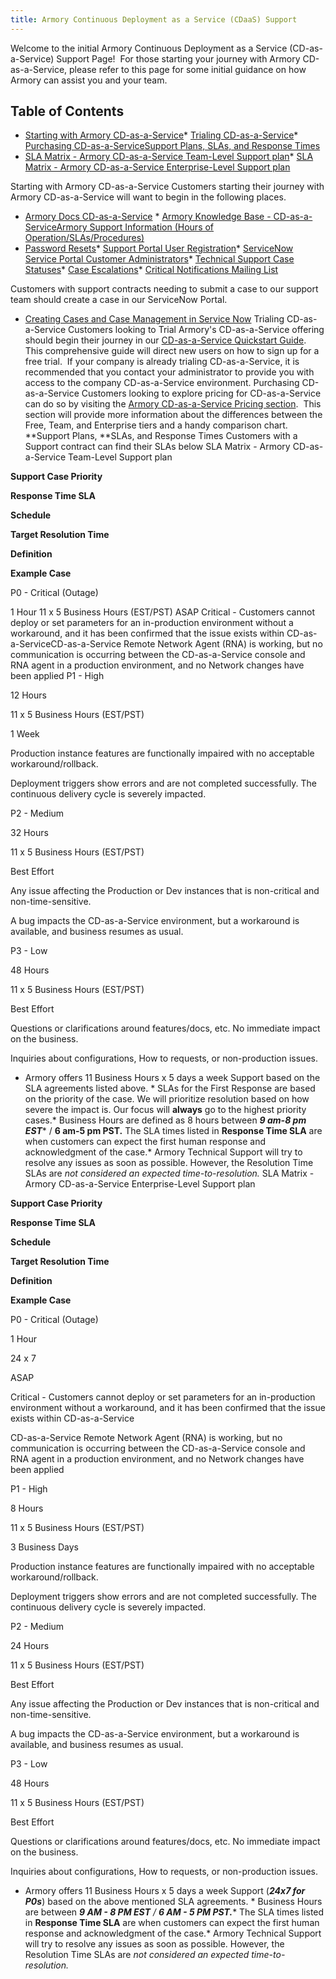 ```yaml
---
title: Armory Continuous Deployment as a Service (CDaaS) Support
---
```



Welcome to the initial Armory Continuous Deployment as a Service (CD-as-a-Service) Support Page!  For those starting your journey with Armory CD-as-a-Service, please refer to this page for some initial guidance on how Armory can assist you and your team.

## Table of Contents
* [Starting with Armory CD-as-a-Service](#mcetoc_1h5omdj69c)* [Trialing CD-as-a-Service](#mcetoc_1h5on72569u)* [Purchasing CD-as-a-Service](#mcetoc_1h5on72569v)[Support Plans, SLAs, and Response Times](#mcetoc_1h5on7256a0)
* [SLA Matrix - Armory CD-as-a-Service Team-Level Support plan](#mcetoc_1h5on7256a2)* [SLA Matrix - Armory CD-as-a-Service Enterprise-Level Support plan](#mcetoc_1h5onh7v4as)


Starting with Armory CD-as-a-Service
Customers starting their journey with Armory CD-as-a-Service will want to begin in the following places.
* [Armory Docs CD-as-a-Service](https://docs.armory.io/cd-as-a-service/) * [Armory Knowledge Base - CD-as-a-Service](https://support.armory.io/support?id=kb_search&kb_knowledge_base=faf2a7e0db1f815079f53ec8f4961991)[Armory Support Information (Hours of Operation/SLAs/Procedures)](https://support.armory.io/support?id=kb_article_view&sysparm_article=KB0010007)
* [Password Resets](https://support.armory.io/support?id=kb_article&sysparm_article=KB0010247)* [Support Portal User Registration](https://support.armory.io/support?id=kb_article&sysparm_article=KB0010200)* [ServiceNow Service Portal Customer Administrators](https://support.armory.io/support?id=kb_article_view&sysparm_article=KB0010240)* [Technical Support Case Statuses](https://support.armory.io/support?id=kb_article_view&sysparm_article=KB0010011)* [Case Escalations](https://armory.service-now.com/support?id=kb_article&sysparm_article=KB0010203)* [Critical](https://support.armory.io/support?id=kb_article&sysparm_article=KB0010468)[ Notifications Mailing List](https://support.armory.io/support?id=kb_article&sysparm_article=KB0010468)

Customers with support contracts needing to submit a case to our support team should create a case in our ServiceNow Portal.
* [Creating Cases and Case Management in Service Now](https://support.armory.io/support?id=kb_article&sysparm_article=KB0010136)
Trialing CD-as-a-Service
Customers looking to Trial Armory's CD-as-a-Service offering should begin their journey in our [CD-as-a-Service Quickstart Guide](https://docs.armory.io/cd-as-a-service/setup/quickstart/).  This comprehensive guide will direct new users on how to sign up for a free trial.  If your company is already trialing CD-as-a-Service, it is recommended that you contact your administrator to provide you with access to the company CD-as-a-Service environment.
Purchasing CD-as-a-Service
Customers looking to explore pricing for CD-as-a-Service can do so by visiting the [Armory CD-as-a-Service Pricing section](https://www.armory.io/products/continuous-deployment-as-a-service/#pricing).  This section will provide more information about the differences between the Free, Team, and Enterprise tiers and a handy comparison chart.
**Support Plans, **SLAs, and Response Times
Customers with a Support contract can find their SLAs below
SLA Matrix - Armory CD-as-a-Service Team-Level Support plan


**Support Case Priority**

**Response Time SLA**

**Schedule**

**Target Resolution Time**

**Definition**

**Example Case**

P0 - Critical (Outage)

1 Hour
11 x 5 Business Hours (EST/PST)
ASAP
Critical - Customers cannot deploy or set parameters for an in-production environment without a workaround, and it has been confirmed that the issue exists within CD-as-a-ServiceCD-as-a-Service Remote Network Agent (RNA) is working, but no communication is occurring between the CD-as-a-Service console and RNA agent in a production environment, and no Network changes have been applied
P1 - High

12 Hours

11 x 5 Business Hours (EST/PST)

1 Week

Production instance features are functionally impaired with no acceptable workaround/rollback.

Deployment triggers show errors and are not completed successfully. The continuous delivery cycle is severely impacted.

P2 - Medium

32 Hours

11 x 5 Business Hours (EST/PST)

Best Effort

Any issue affecting the Production or Dev instances that is non-critical and non-time-sensitive.

A bug impacts the CD-as-a-Service environment, but a workaround is available, and business resumes as usual.

P3 - Low

48 Hours

11 x 5 Business Hours (EST/PST)

Best Effort

Questions or clarifications around features/docs, etc. No immediate impact on the business.

Inquiries about configurations, How to requests, or non-production issues.


* Armory offers 11 Business Hours x 5 days a week Support based on the SLA agreements listed above. * SLAs for the First Response are based on the priority of the case. We will prioritize resolution based on how severe the impact is. Our focus will **always** go to the highest priority cases.* Business Hours are defined as 8 hours between ***9 am-8 pm EST**** / ****6 am-5 pm PST.**** The SLA times listed in **Response Time SLA** are when customers can expect the first human response and acknowledgment of the case.* Armory Technical Support will try to resolve any issues as soon as possible. However, the Resolution Time SLAs are *not considered an expected time-to-resolution.*
SLA Matrix - Armory CD-as-a-Service Enterprise-Level Support plan


**Support Case Priority**

**Response Time SLA**

**Schedule**

**Target Resolution Time**

**Definition**

**Example Case**

P0 - Critical (Outage)

1 Hour

24 x 7

ASAP

Critical - Customers cannot deploy or set parameters for an in-production environment without a workaround, and it has been confirmed that the issue exists within CD-as-a-Service

CD-as-a-Service Remote Network Agent (RNA) is working, but no communication is occurring between the CD-as-a-Service console and RNA agent in a production environment, and no Network changes have been applied

P1 - High

8 Hours

11 x 5 Business Hours (EST/PST)

3 Business Days

Production instance features are functionally impaired with no acceptable workaround/rollback.

Deployment triggers show errors and are not completed successfully. The continuous delivery cycle is severely impacted.

P2 - Medium

24 Hours

11 x 5 Business Hours (EST/PST)

Best Effort

Any issue affecting the Production or Dev instances that is non-critical and non-time-sensitive.

A bug impacts the CD-as-a-Service environment, but a workaround is available, and business resumes as usual.

P3 - Low

48 Hours

11 x 5 Business Hours (EST/PST)

Best Effort

Questions or clarifications around features/docs, etc. No immediate impact on the business.

Inquiries about configurations, How to requests, or non-production issues.


* Armory offers 11 Business Hours x 5 days a week Support (***24x7 for P0s***) based on the above mentioned SLA agreements. * Business Hours are between ***9 AM - 8 PM EST** / **6 AM - 5 PM PST.**** The SLA times listed in **Response Time SLA** are when customers can expect the first human response and acknowledgment of the case.* Armory Technical Support will try to resolve any issues as soon as possible. However, the Resolution Time SLAs are *not considered an expected time-to-resolution.*

